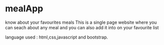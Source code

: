 # mealApp
know about your favourites meals
This is a single page website where you can seach about any meal and you can also add it into on your favourite list


language used : html,css,javascript and bootstrap.
